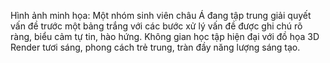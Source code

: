 Hình ảnh minh họa: Một nhóm sinh viên châu Á đang tập trung giải quyết vấn đề trước một bảng trắng với các bước xử lý vấn đề được ghi chú rõ ràng, biểu cảm tự tin, hào hứng. Không gian học tập hiện đại với đồ họa 3D Render tươi sáng, phong cách trẻ trung, tràn đầy năng lượng sáng tạo.